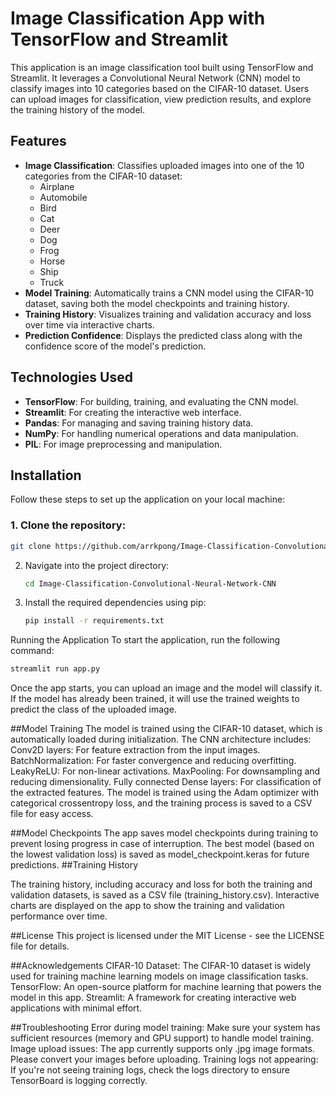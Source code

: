 # Image Classification App with TensorFlow and Streamlit

This application is an image classification tool built using TensorFlow and Streamlit. It leverages a Convolutional Neural Network (CNN) model to classify images into 10 categories based on the CIFAR-10 dataset. Users can upload images for classification, view prediction results, and explore the training history of the model.

## Features
- **Image Classification**: Classifies uploaded images into one of the 10 categories from the CIFAR-10 dataset: 
  - Airplane
  - Automobile
  - Bird
  - Cat
  - Deer
  - Dog
  - Frog
  - Horse
  - Ship
  - Truck
- **Model Training**: Automatically trains a CNN model using the CIFAR-10 dataset, saving both the model checkpoints and training history.
- **Training History**: Visualizes training and validation accuracy and loss over time via interactive charts.
- **Prediction Confidence**: Displays the predicted class along with the confidence score of the model's prediction.

## Technologies Used
- **TensorFlow**: For building, training, and evaluating the CNN model.
- **Streamlit**: For creating the interactive web interface.
- **Pandas**: For managing and saving training history data.
- **NumPy**: For handling numerical operations and data manipulation.
- **PIL**: For image preprocessing and manipulation.

## Installation

Follow these steps to set up the application on your local machine:

### 1. Clone the repository:
   ```bash
   git clone https://github.com/arrkpong/Image-Classification-Convolutional-Neural-Network-CNN.git
   ```
2. Navigate into the project directory:
   ```bash
   cd Image-Classification-Convolutional-Neural-Network-CNN
   ```
3. Install the required dependencies using pip:
   ```bash
   pip install -r requirements.txt
   ```
Running the Application
To start the application, run the following command:
   ```bash
   streamlit run app.py
   ```
Once the app starts, you can upload an image and the model will classify it. If the model has already been trained, it will use the trained weights to predict the class of the uploaded image.

##Model Training
The model is trained using the CIFAR-10 dataset, which is automatically loaded during initialization.
The CNN architecture includes:
Conv2D layers: For feature extraction from the input images.
BatchNormalization: For faster convergence and reducing overfitting.
LeakyReLU: For non-linear activations.
MaxPooling: For downsampling and reducing dimensionality.
Fully connected Dense layers: For classification of the extracted features.
The model is trained using the Adam optimizer with categorical crossentropy loss, and the training process is saved to a CSV file for easy access.

##Model Checkpoints
The app saves model checkpoints during training to prevent losing progress in case of interruption.
The best model (based on the lowest validation loss) is saved as model_checkpoint.keras for future predictions.
##Training History

The training history, including accuracy and loss for both the training and validation datasets, is saved as a CSV file (training_history.csv).
Interactive charts are displayed on the app to show the training and validation performance over time.

##License
This project is licensed under the MIT License - see the LICENSE file for details.

##Acknowledgements
CIFAR-10 Dataset: The CIFAR-10 dataset is widely used for training machine learning models on image classification tasks.
TensorFlow: An open-source platform for machine learning that powers the model in this app.
Streamlit: A framework for creating interactive web applications with minimal effort.

##Troubleshooting
Error during model training: Make sure your system has sufficient resources (memory and GPU support) to handle model training.
Image upload issues: The app currently supports only .jpg image formats. Please convert your images before uploading.
Training logs not appearing: If you're not seeing training logs, check the logs directory to ensure TensorBoard is logging correctly.

